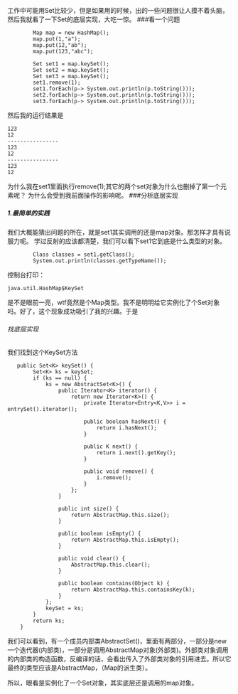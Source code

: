 工作中可能用Set比较少，但是如果用的时候，出的一些问题很让人摸不着头脑，然后我就看了一下Set的底层实现，大吃一惊。
###看一个问题
```
        Map map = new HashMap();
        map.put(1,"a");
        map.put(12,"ab");
        map.put(123,"abc");

        Set set1 = map.keySet();
        Set set2 = map.keySet();
        Set set3 = map.keySet();
        set1.remove(1);
        set1.forEach(p-> System.out.println(p.toString()));
        set2.forEach(p-> System.out.println(p.toString()));
        set3.forEach(p-> System.out.println(p.toString()));
```
然后我的运行结果是
```
123
12
----------------
123
12
----------------
123
12
```
为什么我在set1里面执行remove(1);其它的两个set对象为什么也删掉了第一个元素呢？
为什么会受到我前面操作的影响呢。
###分析底层实现
##### 1.最简单的实践
我们大概能猜出问题的所在，就是set1其实调用的还是map对象。那怎样才具有说服力呢。
学过反射的应该都清楚，我们可以看下set1它到底是什么类型的对象。
```
        Class classes = set1.getClass();
        System.out.println(classes.getTypeName());
```
控制台打印：
```
java.util.HashMap$KeySet
```
是不是眼前一亮，wtf竟然是个Map类型。我不是明明给它实例化了个Set对象吗。好了，这个现象成功吸引了我的兴趣。于是
###### 找底层实现
我们找到这个KeySet方法
```
   public Set<K> keySet() {
        Set<K> ks = keySet;
        if (ks == null) {
            ks = new AbstractSet<K>() {
                public Iterator<K> iterator() {
                    return new Iterator<K>() {
                        private Iterator<Entry<K,V>> i = entrySet().iterator();

                        public boolean hasNext() {
                            return i.hasNext();
                        }

                        public K next() {
                            return i.next().getKey();
                        }

                        public void remove() {
                            i.remove();
                        }
                    };
                }

                public int size() {
                    return AbstractMap.this.size();
                }

                public boolean isEmpty() {
                    return AbstractMap.this.isEmpty();
                }

                public void clear() {
                    AbstractMap.this.clear();
                }

                public boolean contains(Object k) {
                    return AbstractMap.this.containsKey(k);
                }
            };
            keySet = ks;
        }
        return ks;
    }
```
我们可以看到，有一个成员内部类AbstractSet<K>()，里面有两部分，一部分是new 一个迭代器(内部类)，一部分是调用AbstractMap对象(外部类)。外部类对象调用的内部类的构造函数，反编译的话，会看出传入了外部类对象的引用进去。所以它最终的类型应该是AbstractMap，（Map的派生类）。

所以，眼看是实例化了一个Set对象，其实底层还是调用的map对象。
